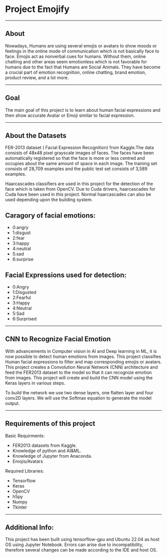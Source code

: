 # Project Emojify
------------------------------------------------------------------------

## About
Nowadays, Humans are using several emojis or avatars to show moods or feelings in the online mode of communication which is not basically face to face. Emojis act as nonverbal cues for humans. Without them, online chatting and other areas seem emotionless which is not favorable for humans due to the fact that Humans are Social Animals. They have become a crucial part of emotion recognition, online chatting, brand emotion, product review, and a lot more.

------------------------------------------------------------------------

## Goal
The main goal of this project is to learn about human facial expressions and then show accurate Avatar or Emoji similar to facial expression.

------------------------------------------------------------------------

## About the Datasets
FER-2013 dataset ( Facial Expression Recognition) from Kaggle.The data consists of 48x48 pixel grayscale images of faces. The faces have been automatically registered so that the face is more or less centred and occupies about the same amount of space in each image. The training set consists of 28,709 examples and the public test set consists of 3,589 examples.

Haarcascades classifiers are used in this project for the detection of the face which is taken from OpenCV. Due to Cuda drivers, haarcascades for Cuda have been used in this project. Normal haarcascades
can also be used depending upon the building system.

## Caragory of facial emotions:

- 0:angry
- 1:disgust
- 2:fear
- 3:happy
- 4:neutral
- 5:sad
- 6:surprise

## Facial Expressions used for detection:
- 0:Angry
- 1:Disgusted
- 2:Fearful
- 3:Happy
- 4:Neutral
- 5:Sad
- 6:Surprised

------------------------------------------------------------------------

## CNN to Recognize Facial Emotion
With advancements in Computer vision in AI and Deep learning in ML, it is now possible to detect human emotions from images. This project classifies Human facial expressions to filter and map corresponding emojis or avatars. This project creates a Convolution Neural Network (CNN) architecture and feed the FER2013 dataset to the model so that it can recognize emotion from images. This project will create and build the CNN model using the Keras layers in various steps.

To build the network we use two dense layers, one flatten layer and four conv2D layers. We will use the Softmax equation to generate the model output.

------------------------------------------------------------------------

## Requirements of this project
Basic Requirments:
- FER2013 datasets from Kaggle.
- Knowledge of python and AI&ML.
- Knowledge of Jupyter from Anaconda.
- Emojis/Avatars

Required Libraries:
- Tensorflow
- Keras
- OpenCV
- h5py
- Numpy
- Tkinter

------------------------------------------------------------------------

## Additional Info:
This project has been built using tensorflow-gpu and Ubuntu 22.04 as host OS using Jupyter Notebook. Errors can arise due to incompatibility, therefore several changes can be made according to the IDE and host OS.
